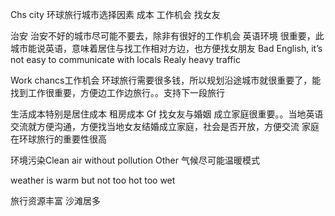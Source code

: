 Chs city 环球旅行城市选择因素 成本 工作机会 找女友


治安
治安不好的城市尽可能不要去，除非有很好的工作机会
英语环境
很重要，此城市能说英语，意味着居住与找工作相对方边，也方便找女朋友
Bad English, it’s not easy to communicate with locals
Realy heavy traffic



Work chancs工作机会
环球旅行需要很多钱，所以规划沿途城市就很重要了，能找到工作很重要，方便边工作边旅行。。支持下一段旅行

生活成本特别是居住成本 租房成本
Gf 找女友与婚姻
成立家庭很重要。。当地英语交流就方便沟通，方便找当地女友结婚成立家庭，社会是否开放，方便交流
家庭在环球旅行的重要性很高

环境污染Clean air without pollution
Other
气候尽可能温暖模式

weather is warm but not too hot too wet

旅行资源丰富 沙滩居多

